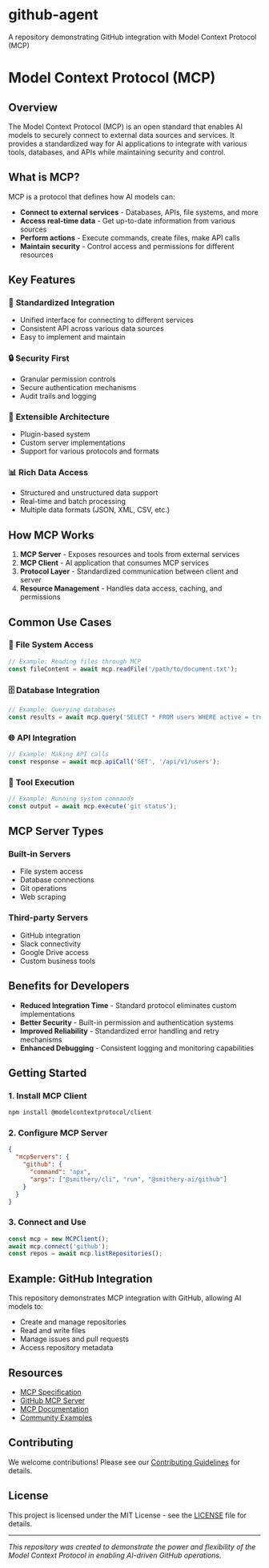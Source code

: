 # github-agent
A repository demonstrating GitHub integration with Model Context Protocol (MCP)

# Model Context Protocol (MCP)

## Overview

The Model Context Protocol (MCP) is an open standard that enables AI models to securely connect to external data sources and services. It provides a standardized way for AI applications to integrate with various tools, databases, and APIs while maintaining security and control.

## What is MCP?

MCP is a protocol that defines how AI models can:
- **Connect to external services** - Databases, APIs, file systems, and more
- **Access real-time data** - Get up-to-date information from various sources
- **Perform actions** - Execute commands, create files, make API calls
- **Maintain security** - Control access and permissions for different resources

## Key Features

### 🔌 **Standardized Integration**
- Unified interface for connecting to different services
- Consistent API across various data sources
- Easy to implement and maintain

### 🔒 **Security First**
- Granular permission controls
- Secure authentication mechanisms
- Audit trails and logging

### 🚀 **Extensible Architecture**
- Plugin-based system
- Custom server implementations
- Support for various protocols and formats

### 📊 **Rich Data Access**
- Structured and unstructured data support
- Real-time and batch processing
- Multiple data formats (JSON, XML, CSV, etc.)

## How MCP Works

1. **MCP Server** - Exposes resources and tools from external services
2. **MCP Client** - AI application that consumes MCP services
3. **Protocol Layer** - Standardized communication between client and server
4. **Resource Management** - Handles data access, caching, and permissions

## Common Use Cases

### 📁 **File System Access**
```javascript
// Example: Reading files through MCP
const fileContent = await mcp.readFile('/path/to/document.txt');
```

### 🗄️ **Database Integration**
```javascript
// Example: Querying databases
const results = await mcp.query('SELECT * FROM users WHERE active = true');
```

### 🌐 **API Integration**
```javascript
// Example: Making API calls
const response = await mcp.apiCall('GET', '/api/v1/users');
```

### 🔧 **Tool Execution**
```javascript
// Example: Running system commands
const output = await mcp.execute('git status');
```

## MCP Server Types

### **Built-in Servers**
- File system access
- Database connections
- Git operations
- Web scraping

### **Third-party Servers**
- GitHub integration
- Slack connectivity
- Google Drive access
- Custom business tools

## Benefits for Developers

- **Reduced Integration Time** - Standard protocol eliminates custom implementations
- **Better Security** - Built-in permission and authentication systems
- **Improved Reliability** - Standardized error handling and retry mechanisms
- **Enhanced Debugging** - Consistent logging and monitoring capabilities

## Getting Started

### 1. Install MCP Client
```bash
npm install @modelcontextprotocol/client
```

### 2. Configure MCP Server
```json
{
  "mcpServers": {
    "github": {
      "command": "npx",
      "args": ["@smithery/cli", "run", "@smithery-ai/github"]
    }
  }
}
```

### 3. Connect and Use
```javascript
const mcp = new MCPClient();
await mcp.connect('github');
const repos = await mcp.listRepositories();
```

## Example: GitHub Integration

This repository demonstrates MCP integration with GitHub, allowing AI models to:
- Create and manage repositories
- Read and write files
- Manage issues and pull requests
- Access repository metadata

## Resources

- [MCP Specification](https://spec.modelcontextprotocol.io/)
- [GitHub MCP Server](https://github.com/github/github-mcp-server)
- [MCP Documentation](https://docs.modelcontextprotocol.io/)
- [Community Examples](https://github.com/topics/model-context-protocol)

## Contributing

We welcome contributions! Please see our [Contributing Guidelines](CONTRIBUTING.md) for details.

## License

This project is licensed under the MIT License - see the [LICENSE](LICENSE) file for details.

---

*This repository was created to demonstrate the power and flexibility of the Model Context Protocol in enabling AI-driven GitHub operations.*
